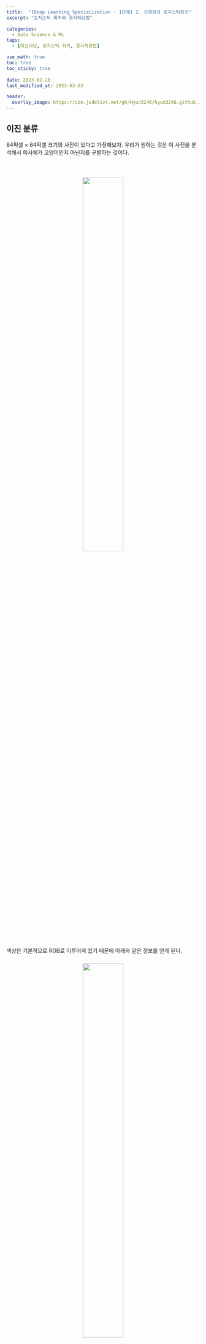 ```yaml
---
title:  "[Deep Learning Specialization - 1단계] 2. 신경망과 로지스틱회귀"
excerpt: "로지스틱 회귀와 경사하강법"

categories:
  - Data Science & ML
tags:
  - [머신러닝, 로지스틱 회귀, 경사하강법]

use_math: true
toc: true
toc_sticky: true
 
date: 2023-02-28
last_modified_at: 2023-03-03

header:
  overlay_image: https://cdn.jsdelivr.net/gh/Hyun3246/hyun3246.github.io@master/image/overlay image/andrew ng 1.png
---
```


## 이진 분류
64픽셀 $\times$ 64픽셀 크기의 사진이 있다고 가정해보자. 우리가 원하는 것은 이 사진을 분석해서 피사체가 고양이인지 아닌지를 구별하는 것이다.

<br/>
<figure style="display:block; text-align:center;">
  <img src="https://cdn.jsdelivr.net/gh/Hyun3246/hyun3246.github.io@master/image/Deep Learning Specialization/고양이사진.jpg"
       style="width: 50%; height: auto; margin:10px">
</figure>
<br/>

색상은 기본적으로 RGB로 이루어져 있기 때문에 아래와 같은 정보를 얻게 된다.
<br/>
<figure style="display:block; text-align:center;">
  <img src="https://cdn.jsdelivr.net/gh/Hyun3246/hyun3246.github.io@master/image/Deep Learning Specialization/고양이사진 RGB 분석.jpg"
       style="width: 50%; height: auto; margin:10px">
  <figcaption style="text-align:center; font-size:14px; color:#808080">
    64픽셀을 전부 나타내지 않고 간소화하였다.
  </figcaption>
</figure>
<br/>

이를 <font color='#F5F5F7'>특성벡터</font>로 변환해야 분석에 사용할 수 있다. 특성벡터는 말 그대로 특성을 담고있는 벡터를 의미한다.

$$x=\begin{bmatrix}255\\231\\...\\...\\255\\134 \end{bmatrix}$$

특성벡터의 차원(dimension)을 확인하는 것은 중요하다. 3개의 색상이 각각 64 $\times$ 64 의 픽셀을 가지고 있으므로 아래와 같이 계산할 수 있다.

$$n = n_x = 64 \times 64 \times 3 = 12288$$

앞으로 $n_x$는 벡터 $x$의 차원을 표현하는 것으로 약속한다.

특성벡터($x$)와 결과($y$)의 조합인 $(x, y)$ 는 다음과 같은 조건을 따른다.
- $x \in R^{n_x}$ (n차원 벡터 집합)
- $y \in \{0, 1\}$

m개의 훈련 데이터가 있다고 하면 다음과 같이 표현된다.

$$ \{(x^{(1)}, y^{(1)}), (x^{(2)}, y^{(2)}), ... , (x^{(m)}, y^{(m)})\} $$

여기서 m개의 특성벡터만을 모아 표현할 수도 있다.

$$X = \begin{bmatrix}
| & | & & |\\ 
x^{(1)} & x^{(2)} & \cdots & x^{(m)}\\
| & | & & |
\end{bmatrix}$$

행렬 X의 모양은(`X.shape`) $(n_x, m)$이다. 벡터 m개를 모아두었고, 각각의 벡터가 $n_x$차원을 가지기 때문이다.

결과인 y도 행렬로 표현할 수 있다.

$$ Y=\begin{bmatrix}y^{(1)}&y^{(2)}&...&y^{(m)}\end{bmatrix} $$

모양은 X와 비슷하지만 실제로는 완전히 다르다. `Y.shape`의 값은 $(1, m)$이다.

<br/>

## 로지스틱 회귀
특성벡터 x가 주어졌을 때 우리는 결과 y를 알고 싶다. 더 자세하게는 그 그림에 찍힌 것이 진짜 고양이인 확률을 알고 싶은 것이다. 식으로 표현하면 아래와 같다.

$$ \hat{y} = P(y=1|x)$$

일종의 조건부 확률이다. 

x를 이용해 y를 도출하는 과정에서는 다양한 매개변수가 필요하다. w와 b가 그 역할을 해준다.

$w \in R^{n_x}$   
$b \in R$

w는 벡터이고 b는 실수이다. 결과 값을 구하는 과정을 w, x, b를 이용해 선형회귀처럼 식을 써보면 아래와 같다.

$$\hat{y} = w^Tx + b$$

그러나 앞서 다른 강의에서 살펴보았듯이, 선형회귀는 확률을 예측하는 데 적합하지 않다. 확률은 0과 1 사이의 값이어야 하지만, 선형회귀의 결과는 0보다 작을 수도 있고, 1보다 클 수도 있기 때문이다.

그래서 우리는 로지스틱 회귀를 사용한다. 로지스틱 회귀는 시그모이드 함수를 이용해 선형회귀의 결과를 0과 1 사이로 fitting하는 것이라고 생각하면 편하다. 시그모이드 함수는 아래처럼 생겼다.
<br/>
<figure style="display:block; text-align:center;">
  <img src="https://cdn.jsdelivr.net/gh/Hyun3246/hyun3246.github.io@master/image/Deep Learning Specialization/sigmoid 함수.png"
       style="width: 80%; height: auto; margin:10px">
  <figcaption style="text-align:center; font-size:14px; color:#808080">
    Sigmoid 함수 (출처: 위키백과)
  </figcaption>
</figure>
<br/>

보다시피 시그모이드 함수는 모든 함숫값이 0과 1 사이에 위치한다. 어떠한 값을 집어넣어도 0과 1사이의 결과 값이 주어진다.

앞선 식을 시그모이드 함수에 적용하면 다음과 같다.

$$\hat{y} = \sigma(w^Tx + b)$$

시그모이드 함수식은 이렇게 생겼다.

$$\sigma(z) = \frac{1}{1+e^{-z}}$$

z가 매우 커지면 $e^{-z}$는 0에 가까워지고, 함숫값은 1에 가까워진다. 반대로 z가 매우 작아지면 $e^{-z}$는 매우 커지고, 함숫값은 0에 가까워진다.

<br/>

## 손실함수와 비용함수
로지스틱 회귀는 말 그대로 '예측'이다. 우리는 예측이 실제와 차이가 없도록 각 특성벡터들에 대해 실제 결과와 예측값의 차이를 줄이고 싶다.

손실함수(loss function)은 하나의 특성벡터에 대해 결과와의 차이를 파악하는 함수이다. '로지스틱 회귀에서' 손실 함수는 다음과 같이 정의한다.

$$ L(\hat{y}, y) = -(y\log{}{\hat{y}} + (1-y)\log{}{(1-\hat{y})}) $$

y가 1이면, 손실함수는 $ L(\hat{y}, y) = -\log{}{\hat{y}} $ 가 되고, $\hat{y}$ 가 증가해야 손실이 줄어든다.    
반대로 y가 0이면 손실함수는 $ L(\hat{y}, y) = -\log{}{(1-\hat{y})} $ 가 되고, $\hat{y}$ 가 감소해야 손실이 줄어든다.    

손실함수가 하나의 특성벡터에 대해 손실을 파악한다면, 비용함수(cost function)는 전체 행렬에 대한 차이를 파악한다.

$$\displaystyle J(w, b) = \frac{1}{m} \sum_{i=1}^{m}{L(\hat{y}^{(i)}, y^{(i)})} = -\frac{1}{m} \sum_{i=1}^{m}{[y^{(i)}\log{}{\hat{y}^{(i)}} + (1-y^{(i)})\log{}{(1-\hat{y}^{(i)})}]} $$

비용함수가 가진 변수에 주목하자. 핵심은 손실함수를 최소화하는 w와 b를 찾는 것이다.

<br/>

## 경사하강법
경사하강법은 비용함수를 최소화하는 매개변수 w, b를 찾는 과정이다. 함수로 만들어진 면 위의 임의의 한 점에서 최솟값을 향해 하강한다고 하여 경사하강법이라는 이름이 붙었다.
<br/>
<figure style="display:block; text-align:center;">
  <img src="https://cdn.jsdelivr.net/gh/Hyun3246/hyun3246.github.io@master/image/Deep Learning Specialization/경사하강법.jpg"
       style="width: 50%; height: auto; margin:10px">
</figure>
<br/>

위의 그림에서 면 위에 있는 점의 함숫값이 $J(w, b)$ 이다. 우리는 면 위에서 임의로 점을 하나 선택한 뒤, 가장 낮은 곳을 향해 빠르게 내려올 것이다. 비용함수를 최소화하고 싶기 때문이다.

어떻게 가장 빠르게 하산할 수 있는 방법을 찾을까? 바로 기울기를 활용하면 된다. 우리는 기울기를 활용해 w와 b를 변경함으로써 최적의 값을 찾는다.

가장 간단하게 살펴보자. 다음과 같은 w에 대한 아래로 볼록한 함수가 있다.
<br/>
<figure style="display:block; text-align:center;">
  <img src="https://cdn.jsdelivr.net/gh/Hyun3246/hyun3246.github.io@master/image/Deep Learning Specialization/w에 대한 아래로 볼록한 함수.jpg"
       style="width: 50%; height: auto; margin:10px">
</figure>
<br/>

만약 우리가 잡은 점이 최저점의 오른쪽에 있다면, 그 점에서의 기울기는 양수가 될 것이다. 기울기가 양수라면, 왼쪽으로 내려오면 된다.
반대로 우리가 잡은 점이 최저점의 왼쪽에 있다면, 그 점에서의 기울기는 음수이다. 그럼 기울기가 음수가 아닐때까지(0이 될 때까지) w를 증가시키면 된다.

위에서 살펴본 과정은 다음 식처럼 나타낼 수 있다. 아래의 식을 w가 더 이상 변하지 않을 떄까지 반복한다.

$$ w = w -\alpha\frac{dJ(w)}{dw}$$

$\alpha$ 는 학습률(learning rate)를 의미한다. 학습률이 클수록 더 빠르게 w가 변화할 것이라고 생각할 수 있다. $\frac{dJ(w)}{dw}$ 는 고등학교에서 살펴본 바로 그 미분계수이다. 여기서는 함수의 변수가 하나지만, 실제 비용함수는 w, b 두 개의 변수를 가진다. 그래서 미분계수도 '편미분계수'을 활용해야 한다.

$$ w = w -\alpha\frac{dJ(w, b)}{dw}$$

$$ b = b -\alpha\frac{dJ(w, b)}{db}$$

엄밀하게는 편미분계수를 표현할 때 $\partial$ 을 활용해야하지만, 큰 상관은 없다.

> cf. 손실함수 더 알아보기    
로지스틱 회귀에서 사용하는 손실함수는 일반적으로 사용하는 손실함수와는 다르다. 일반적인 손실함수는 아래와 같다.   $$ L(\hat{y}, y) = \frac{1}{2}(\hat{y} - y)^2 $$
그러나 이는 최적값 1개를 찾아야 하는 로지스틱 회귀에는 부적절하다. 지역 최적값이 전역최적값이 아닐 수 있기 때문이다([추가 설명 링크](https://hyun3246.github.io/data%20science/MIT-%EB%8D%B0%EC%9D%B4%ED%84%B0-%EC%82%AC%EC%9D%B4%EC%96%B8%EC%8A%A4-%EA%B8%B0%EC%B4%88-Chapter-1.-Introduction-and-Optimization-Problems/)).    
반면 위에서 소개한 손실함수는 아래로 볼록한 모양으로 전역최적이 지역최적과 일치한다. 그래서 우리는 일반적인 손실함수 대신 다른 손실함수를 활용한다.

<br/>

## 미분
고등학교에서 더 어려운 것도 했다. 생략.

<br/>

## 계산 그래프와 미분계수
계산 그래프는 계산 과정을 나타낸 일종의 그림으로 보면 된다. 다음과 같은 식을 계산 그래프로 계산한다고 해보자.

$$ J(a, b, c) = 3(a + bc) $$

계산 순서대로의 결과를 u, v, J를 이용해 나타낼 수 있다.

$$ u = bc $$      
$$ v = a + u $$     
$$ J = 3v $$        

이 계산 과정을 계산 그래프로 나타내면 다음과 같다.

<br/>
<figure style="display:block; text-align:center;">
  <img src="https://cdn.jsdelivr.net/gh/Hyun3246/hyun3246.github.io@master/image/Deep Learning Specialization/계산 그래프.jpg"
       style="width: 70%; height: auto; margin:10px">
</figure>
<br/>

로지스틱 회귀와 경사하강법에서는 계산 그래프를 사용해 얻을 수 있는 장점이 있다. 위 그림에서 빨간색 화살표를 따라 계산 그래프를 역(오른쪽 -> 왼쪽)으로 추적하여 미분계수를 쉽게 구할 수 있다. 

그럼 미분계수를 구해보자. 가장 오른쪽부터 시작하므로, $\frac{dJ}{dv}$ 부터 구한다. $J=3v$ 이므로 $\frac{dJ}{dv} = 3$ 이다.

그 다음에는 $\frac{dJ}{da}$ 를 구한다. 연쇄법칙을 사용하면 되는데, $\frac{dJ}{da} = \frac{dJ}{dv} \cdot \frac{dv}{da}$ 이므로 $\frac{dJ}{da}=3$ 이다. $\frac{dJ}{du}$ 도 똑같이 구하면 된다.

마지막으로 $\frac{dJ}{du}$ 를 구해보자. 연쇄법칙을 사용하면 $\frac{dJ}{db} = \frac{dJ}{du} \cdot \frac{du}{db}$ 가 된다. $\frac{dJ}{du}=3$ 이고, $\frac{du}{db}$ 가 c(c=2)이므로 $\frac{dJ}{db}=6$ 이다.

<br/>

## 로지스틱 회귀와 경사하강법에 계산 그래프 적용하기
<br/>
<figure style="display:block; text-align:center;">
  <img src="https://cdn.jsdelivr.net/gh/Hyun3246/hyun3246.github.io@master/image/Deep Learning Specialization/로지스틱 회귀 계산 그래프.jpg"
       style="width: 70%; height: auto; margin:10px">
</figure>
<br/>

여기서도 마찬가지로 오른쪽부터 시작한다. $\frac{dL(a, y)}{da}$ 를 계산하면 $-\frac{y}{a} + \frac{1-y}{1-a}$ 가 된다(잘 모르겠으면 미적분학 책을 뒤져보자.).

다음 과정은 손실함수 $\frac{dL(a, y)}{dz}$ 를 구하는 것이다.

$$\frac{dL(a, y)}{dz} = \frac{dL}{da} \cdot \frac{da}{dz}$$
$$\frac{dL(a, y)}{dz} = (-\frac{y}{a} + \frac{1-y}{1-a}) \cdot a(1-a)$$
$$\frac{dL(a, y)}{dz} = a - y$$

마지막으로는 $\frac{dL}{dw_1}$, $\frac{dL}{dw_2}$, $\frac{dL}{db}$ 를 구한다. 각각 $(x_1 \cdot \frac{dL}{dz})$ , $(x_2 \cdot \frac{dL}{dz})$ , $\frac{dL}{dz}$ 이다.

> 프로그래밍에서 미분계수를 변수로 사용해야 할 때가 많다. 그러나 그 떄마다 분수로 표현할 수도 없고, 파이썬에서는 분수 형식의 변수를 지원하지도 않는다.       
$\frac{dFindOutputVar}{dvar}$ 을 `dJdvar`처럼 쓸 수도 있지만, 편의상 `dvar`이라고 적는 경우가 더 많다. $\frac{dL}{da}$ 는 `da`, $\frac{dL}{dw_1}$ 은 `dw1`이 되는 식이다.   

<br/>

## m개의 학습 데이터에 대한 경사하강법
지금까지는 하나의 학습 데이터에 대해 어떻게 경사하강법을 적용하는지를 보았다. 이제는 m개의 데이터에 적용하는 것을 살펴볼 것이다.

우리는 비용함수를 $\displaystyle J(w, b) = \frac{1}{m} \sum_{i=1}^{m}{L(\hat{y}^{(i)}, y^{(i)})}$ 와 같이 쓴다. 비용함수를 미분하면 아래와 같이 쓸 수 있다.

$$\displaystyle \frac{d}{dw_1}J(w, b) = \frac{1}{m} \sum_{i=1}^{m}{\frac{d}{dw_1}L(\hat{y}^{(i)}, y^{(i)})}$$

$\frac{d}{dw_1}L(\hat{y}^{(i)}, y^{(i)})$ 는 $d{w_1}^{(i)}$ 로 표현할 수도 있다.

본격적으로 반복문을 살펴보자. 아래 반복문은 경사하강법을 1회 시행했을 때이다.
```
J = 0; dw1 = 0; dw2 = 0; db = 0

for i = 1 to m
  z(i) = w^T * x(i) + b
  a(i) = sigmoid(z(i))
  J += -[y(i)log(a(i)) + (1 - y(i))log(1-a(i))]
  dz(i) = a(i) - y(i)
  
  # n개의 특성에 대해 다시 반복해야하는 부분
  dw1 += x1(i)dz(i)
  dw2 += x2(i)dz(i)
  db += dz(i)
  
  J /= m
  dw1 /= m
  dw2 /= m
  db /= m
```

위 의사코드를 하나씩 살펴보자. 먼저, m개의 훈련세트이므로 m번 반복하는 `for`문이 있다. 반복문에서 가장 먼저 하는 것은 선형회귀식에 $x^{(i)}$ 를 대입하는 것이다. 그리고 이를 다시 시그모이드 함수에 넣어 그 결과를 $a^{(i)}$ 에 대입한다. $a^{(i)}$ 는 손실함수 계산에 사용된다. 그리고 손실함수 계산 결과를 변수 J에 넣는다. 이름에서 느낌이 오듯이 J는 나중에 비용함수 계산에 사용될 것이다.

그 다음 단락은 특성의 개수에 따라 달라진다. 특성에 따라 미분계수를 구하는 과정으로, 특성이 n개면 n번 반복한다.

마지막 단락에서는 이렇게 구한 값들을 m으로 나눈다. 이제 J는 비용함수의 값을 나타내게 되었다.

최종적으로 $w_1$, $w_2$, b를 정리하면 아래와 같다. $\alpha$ 는 학습률이다.

$$w_1 = w_1 - \alpha dw_1$$

$$w_2 = w_2 - \alpha dw_2$$ 
        
$$b = b - \alpha db$$         

위 과정은 경사하강법 1회 수행에 해당한다. 경사하강법을 n번 반복하여 최적의 값을 찾았다면, 위 과정을 n번 반복한 것이다.

위 과정의 가장 큰 단점은 반복문이 두 번 들어간다는 것이다. 반복문이 많아지면 당연히 수행 속도가 느려진다. 벡터화를 사용하면 명시적인 반복문을 제거할 수 있다. 과거에는 벡터화가 액세서리처럼 있으면 좋고 없어도 나쁠 것 없는 요소였지만, 딥러닝이 점점 고도화되는 현재는 필수적인 요소로 자리잡았다.

<br/>
<br/>

*별도의 출처가 있는 이미지를 제외한 모든 이미지는 강의자료에서 발췌하였음을 밝힙니다.*
